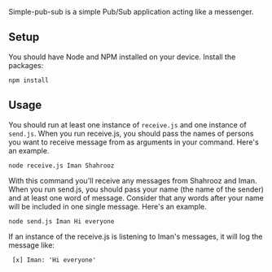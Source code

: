 Simple-pub-sub is a simple Pub/Sub application acting like a messenger.

## Setup

You should have Node and NPM installed on your device.
Install the packages:

```
npm install
```

## Usage

You should run at least one instance of ```receive.js``` and one instance of ```send.js```.
When you run receive.js, you should pass the names of persons you want to receive message from
as arguments in your command. Here's an example.

```
node receive.js Iman Shahrooz
```

With this command you'll receive any messages from Shahrooz and Iman.
When you run send.js, you should pass your name (the name of the sender)
and at least one word of message. Consider that any words after your name will be included
in one single message. Here's an example.

```
node send.js Iman Hi everyone
```

If an instance of the receive.js is listening to Iman's messages, it will log the message like:

```
 [x] Iman: 'Hi everyone'
```
